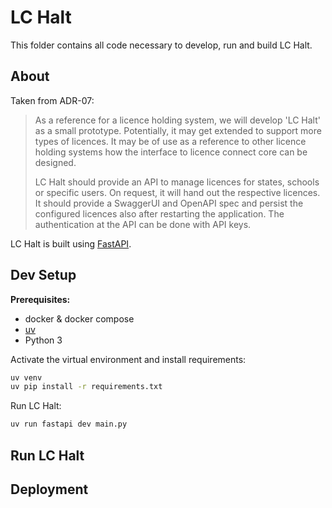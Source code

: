 # LC Halt

This folder contains all code necessary to develop, run and build LC Halt.

## About

Taken from ADR-07:

> As a reference for a licence holding system, we will develop 'LC Halt' as a small prototype.
Potentially, it may get extended to support more types of licences.
It may be of use as a reference to other licence holding systems how the interface to licence connect core can be designed.
>
>LC Halt should provide an API to manage licences for states, schools or specific users.
On request, it will hand out the respective licences.
It should provide a SwaggerUI and OpenAPI spec and persist the configured licences also after restarting the application.
The authentication at the API can be done with API keys.

LC Halt is built using [FastAPI](https://fastapi.tiangolo.com).

## Dev Setup

**Prerequisites:**
- docker & docker compose
- [uv](https://github.com/astral-sh/uv)
- Python 3

Activate the virtual environment and install requirements:

```sh
uv venv
uv pip install -r requirements.txt
```

Run LC Halt:

```sh
uv run fastapi dev main.py
```

## Run LC Halt

<!-- containerized setup goes here -->

## Deployment
